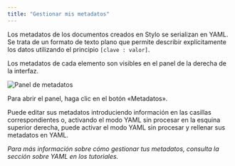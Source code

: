 ```yaml
---
title: "Gestionar mis metadatos"
---
```


Los metadatos de los documentos creados en Stylo se serializan en YAML. Se trata de un formato de texto plano que permite describir explícitamente los datos utilizando el principio `[clave : valor]`.

Los metadatos de cada elemento son visibles en el panel de la derecha de la interfaz.

![Panel de metadatos](/uploads/images/refonte_doc/ES/Metadonnees_ES.png)

Para abrir el panel, haga clic en el botón «Metadatos».

Puede editar sus metadatos introduciendo información en las casillas correspondientes o, activando el modo YAML sin procesar en la esquina superior derecha, puede activar el modo YAML sin procesar y rellenar sus metadatos en YAML.

*Para más información sobre cómo gestionar tus metadatos, consulta la sección sobre YAML en los tutoriales.*
